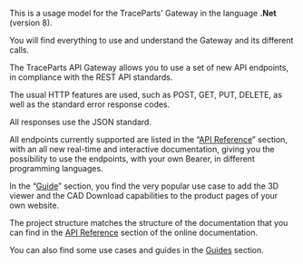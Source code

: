 This is a usage model for the TraceParts' Gateway in the language **.Net** (version 8). 

You will find everything to use and understand the Gateway and its different calls. 

 

The TraceParts API Gateway allows you to use a set of new API endpoints, in compliance with the REST API standards. 

The usual HTTP features are used, such as POST, GET, PUT, DELETE, as well as the standard error response codes. 

All responses use the JSON standard. 

All endpoints currently supported are listed in the “[API Reference](https://developers.traceparts.com/v2/reference)” section, with an all new real-time and interactive documentation, giving you the possibility to use the endpoints, with your own Bearer, in different programming languages. 

In the “[Guide](https://developers.traceparts.com/v2/docs)” section, you find the very popular use case to add the 3D viewer and the CAD Download capabilities to the product pages of your own website. 

 

The project structure matches the structure of the documentation that you can find in the [API Reference](https://developers.traceparts.com/v2/reference) section of the online documentation. 

You can also find some use cases and guides in the [Guides](https://developers.traceparts.com/v2/docs) section. 
